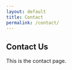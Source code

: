 ```yaml
---
layout: default
title: Contact
permalink: /contact/
---
```


<h2>Contact Us</h2>
<p>This is the contact page.</p>
